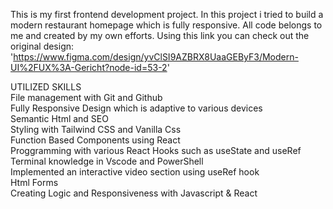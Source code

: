 This is my first frontend development project. In this project i tried to build a modern restaurant homepage which is fully responsive. All code belongs to me and created by my own efforts.
Using this link you can check out the original design: 'https://www.figma.com/design/yvClSI9AZBRX8UaaGEByF3/Modern-UI%2FUX%3A-Gericht?node-id=53-2'

UTILIZED SKILLS <br>
  File management with Git and Github <br>
  Fully Responsive Design which is adaptive to various devices <br>
  Semantic Html and SEO <br>
  Styling with Tailwind CSS and Vanilla Css <br>
  Function Based Components using React <br>
  Proggramming with various React Hooks such as useState and useRef  <br>
  Terminal knowledge in Vscode and PowerShell <br>
  Implemented an interactive video section using useRef hook <br>
  Html Forms <br>
  Creating Logic and Responsiveness with Javascript & React <br>
